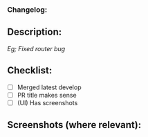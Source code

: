 ### Changelog:
## Description:
_Eg; Fixed router bug_
## Checklist:
- [ ] Merged latest develop
- [ ] PR title makes sense
- [ ] (UI) Has screenshots

## Screenshots (where relevant):
